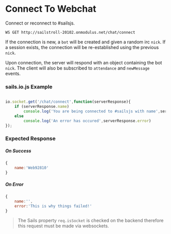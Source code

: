 # Connect To Webchat

Connect or reconnect to #sailsjs.

`WS GET http://sailstroll-20102.onmodulus.net/chat/connect`

If the connection is new, a `bot` will be created and given a random irc `nick`.  If a session exists, the connection will be re-established using the previous `nick`.

Upon connection, the server will respond with an object containing the bot `nick`.  The client will also be subscribed to `attendance` and `newMessage` events. 

### sails.io.js Example 

```javascript

io.socket.get('/chat/connect',function(serverResponse){
	if (serverResponse.name)
    	console.log('You are being connected to #sailsjs with name',serverResponse.name)
    else
    	console.log('An error has occured',serverResponse.error)
});


```

### Expected Response

##### On Success

```javascript
{
	name:'Web92810'
}
```
##### On Error

```javascript
{
	name:'',
	error:'This is why things failed!'
}
```

> The Sails property `req.isSocket` is checked on the backend therefore this request must be made via websockets.

<docmeta name="uniqueID" value="webchatConnect736212">
<docmeta name="displayName" value="Connect To Webchat">
